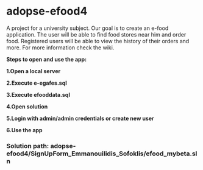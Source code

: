 # adopse-efood4

A project for a university subject. Our goal is to create an e-food application. The user will be able to find food stores near him and order food. Registered users will be able to view the history of their orders and more. For more information check the wiki.

**Steps to open and use the app:**

   **1.Open a local server**
                              
   **2.Execute e-egafes.sql**
                              
   **3.Execute efooddata.sql**
                              
   **4.Open solution**
                              
   **5.Login with admin/admin credentials or create new user**
                              
   **6.Use the app**

### Solution path: adopse-efood4/SignUpForm_Emmanouilidis_Sofoklis/efood_mybeta.sln
